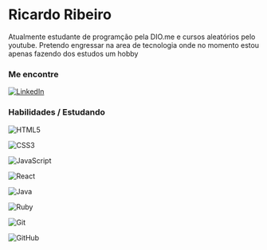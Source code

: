 # Ricardo Ribeiro

Atualmente estudante de programção pela DIO.me e cursos aleatórios pelo youtube.
Pretendo engressar na area de tecnologia onde no momento estou apenas fazendo dos estudos um hobby 

### Me encontre
[![LinkedIn](https://img.shields.io/badge/-LinkedIn-000?style=for-the-badge&logo=linkedin&logoColor=30A3DC)](https://www.linkedin.com/in/ricardoribeiro1984/)


### Habilidades / Estudando

![HTML5](https://img.shields.io/badge/HTML-000?style=for-the-badge&logo=html5&logoColor=30A3DC)

![CSS3](https://img.shields.io/badge/CSS3-000?style=for-the-badge&logo=css3&logoColor=E94D5F)

![JavaScript](https://img.shields.io/badge/JavaScript-000?style=for-the-badge&logo=javascript&logoColor=30A3DC)

![React](https://img.shields.io/badge/React-20232A?style=for-the-badge&logo=react&logoColor=61DAFB)

![Java](https://img.shields.io/badge/java-%23ED8B00.svg?style=for-the-badge&logo=openjdk&logoColor=white)

![Ruby](https://img.shields.io/badge/Ruby-CC342D?style=for-the-badge&logo=ruby&logoColor=white)

![Git](https://img.shields.io/badge/Git-000?style=for-the-badge&logo=git&logoColor=E94D5F)

![GitHub](https://img.shields.io/badge/GitHub-000?style=for-the-badge&logo=github&logoColor=30A3DC)
